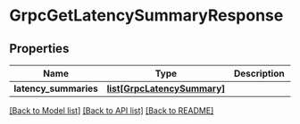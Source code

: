 # GrpcGetLatencySummaryResponse

## Properties
Name | Type | Description | Notes
------------ | ------------- | ------------- | -------------
**latency_summaries** | [**list[GrpcLatencySummary]**](GrpcLatencySummary.md) |  | [optional] 

[[Back to Model list]](../README.md#documentation-for-models) [[Back to API list]](../README.md#documentation-for-api-endpoints) [[Back to README]](../README.md)


